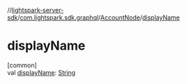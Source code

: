 //[lightspark-server-sdk](../../../index.md)/[com.lightspark.sdk.graphql](../index.md)/[AccountNode](index.md)/[displayName](display-name.md)

# displayName

[common]\
val [displayName](display-name.md): [String](https://kotlinlang.org/api/latest/jvm/stdlib/kotlin/-string/index.html)
